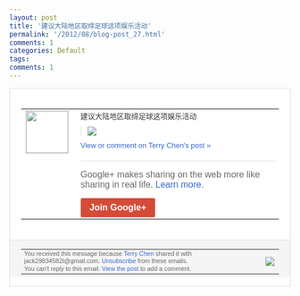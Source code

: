 ```yaml
---
layout: post
title: '建议大陆地区取缔足球这项娱乐活动'
permalink: '/2012/08/blog-post_27.html'
comments: 1
categories: Default
tags: 
comments: 1
---
```

<div style="border:solid 1px #dfdfdf;color:#686868;font:13px Arial"><div style="background-color:#fff;padding:20px;"><table cellpadding="0" cellspacing="0"><tr><td style="padding-right:15px;vertical-align:top"><a href="https://plus.google.com/_/notifications/emlink?emrecipient=110200756825219614165&amp;emid=CPi0oeTWibICFZSB3godOg0AAA&amp;path=%2F108643996575278738906&amp;dt=1346134765782&amp;uob=8"><img height="75" src="https://lh3.googleusercontent.com/-KKRGTyJ5Bl0/AAAAAAAAAAI/AAAAAAAAEEY/jllxqER5dCk/s75-c-k-a/photo.jpg" style="border:solid 1px #cccccc;" width="75"/></a></td><td style="width:578px;color:#333;font:13px Arial;vertical-align:top"><div style="padding-bottom:10px">建议大陆地区取缔足球这项娱乐活动</div><div style="margin-bottom:10px;padding-left:10px; border-left:2px solid #EAEAEA"><span style="margin-right:5px"><a href="https://plus.google.com/_/notifications/emlink?emrecipient=110200756825219614165&amp;emid=CPi0oeTWibICFZSB3godOg0AAA&amp;path=%2F108643996575278738906%2Fposts%2FZPSJVpotGWg%3Fgpinv%3DAMIXal_hysizW5wEYP7fTra8JwlKWP2uBxXEyPry2009BTWVojO-HRhiJxCBeu8K2RYNGuq8lp_TPcA0A0mH-cYoa44GH7Ywwf3xWqgIchZvUWm9tRhR3uY&amp;dt=1346134765782&amp;uob=8" style="color:#3366CC;text-decoration:none;"><img border="0" src="https://lh5.googleusercontent.com/-nGmjf8ZV37A/UDxibaTjLHI/AAAAAAAAsxI/JYg-bjRC0bE/h120/QQ%25E6%258B%25BC%25E9%259F%25B3%25E6%2588%25AA%25E5%259B%25BE%25E6%259C%25AA%25E5%2591%25BD%25E5%2590%258D.png" style="max-height:200px;max-width:275px"/></a></span></div><a href="https://plus.google.com/_/notifications/emlink?emrecipient=110200756825219614165&amp;emid=CPi0oeTWibICFZSB3godOg0AAA&amp;path=%2F108643996575278738906%2Fposts%2FZPSJVpotGWg%3Fgpinv%3DAMIXal_hysizW5wEYP7fTra8JwlKWP2uBxXEyPry2009BTWVojO-HRhiJxCBeu8K2RYNGuq8lp_TPcA0A0mH-cYoa44GH7Ywwf3xWqgIchZvUWm9tRhR3uY&amp;dt=1346134765782&amp;uob=8" style="color:#3366CC;text-decoration:none">View or comment on Terry Chen's post »</a><div style="margin-top:20px;border-top:solid 1px #dfdfdf"><div style="padding:15px 0;color:#686868;font:16px Arial">Google+ makes sharing on the web more like sharing in real life. <a href="http://www.google.com/+/learnmore/" style="color:#3366CC;text-decoration:none">Learn more</a>.</div><a href="https://plus.google.com/_/notifications/emlink?emrecipient=110200756825219614165&amp;emid=CPi0oeTWibICFZSB3godOg0AAA&amp;path=%2F%3Fgpinv%3DAMIXal_hysizW5wEYP7fTra8JwlKWP2uBxXEyPry2009BTWVojO-HRhiJxCBeu8K2RYNGuq8lp_TPcA0A0mH-cYoa44GH7Ywwf3xWqgIchZvUWm9tRhR3uY&amp;dt=1346134765782&amp;uob=8" style="display:inline-block;padding:7px 15px;background-color:#d44b38; color:#fff;font-size:16px; font-weight:bold;border-radius:2px;-webkit-border-radius:2px; -moz-border-radius:2px;border:solid 1px #c43b28; white-space:nowrap;text-decoration:none">Join Google+</a></div></td></tr></table></div><div style="border-top:solid 1px #dfdfdf;padding:0 20px; background-color:#f5f5f5"><table cellpadding="0" cellspacing="0" style="height:50px"><tbody><tr><td style="vertical-align:middle;width:100%; color:#636363;font:11px Arial; line-height:120%">You received this message because <a href="https://plus.google.com/_/notifications/emlink?emrecipient=110200756825219614165&amp;emid=CPi0oeTWibICFZSB3godOg0AAA&amp;path=%2F108643996575278738906%3Fgpinv%3DAMIXal_hysizW5wEYP7fTra8JwlKWP2uBxXEyPry2009BTWVojO-HRhiJxCBeu8K2RYNGuq8lp_TPcA0A0mH-cYoa44GH7Ywwf3xWqgIchZvUWm9tRhR3uY&amp;dt=1346134765782&amp;uob=8" style="color:#3366CC;text-decoration:none">Terry Chen</a> shared it with jack29834582t@gmail.com. <a href="https://plus.google.com/_/notifications/emlink?emrecipient=110200756825219614165&amp;emid=CPi0oeTWibICFZSB3godOg0AAA&amp;path=%2F_%2Fnonplus%2Femailsettings%3Fgpinv%3DAMIXal_hysizW5wEYP7fTra8JwlKWP2uBxXEyPry2009BTWVojO-HRhiJxCBeu8K2RYNGuq8lp_TPcA0A0mH-cYoa44GH7Ywwf3xWqgIchZvUWm9tRhR3uY%26est%3DADH5u8WPkAIjrMultw0356Z26YsAQUc0sxwKeyKsHnpxTQhn5IGYFxgOImkh50tJTxrf1FgjI3T8IUWyRunyvIHoT3_ATCNJJZqUbKJAaXE3jZlVKn37Cpo-b1TY6tjtUL1w2aMpANMVg4ApP6RCpa0FUEsJKoxn-A&amp;dt=1346134765782&amp;uob=8" style="color:#3366CC;text-decoration:none">Unsubscribe</a> from these emails.<br/>You can't reply to this email. <a href="https://plus.google.com/_/notifications/emlink?emrecipient=110200756825219614165&amp;emid=CPi0oeTWibICFZSB3godOg0AAA&amp;path=%2F108643996575278738906%2Fposts%2FZPSJVpotGWg%3Fgpinv%3DAMIXal_hysizW5wEYP7fTra8JwlKWP2uBxXEyPry2009BTWVojO-HRhiJxCBeu8K2RYNGuq8lp_TPcA0A0mH-cYoa44GH7Ywwf3xWqgIchZvUWm9tRhR3uY&amp;dt=1346134765782&amp;uob=8" style="color:#3366CC;text-decoration:none">View the post</a> to add a comment.<br/></td><td><img src="https://ssl.gstatic.com/s2/oz/images/notifications/logo/google-plus-6617a72bb36cc548861652780c9e6ff1.png"/></td></tr></tbody></table></div></div>